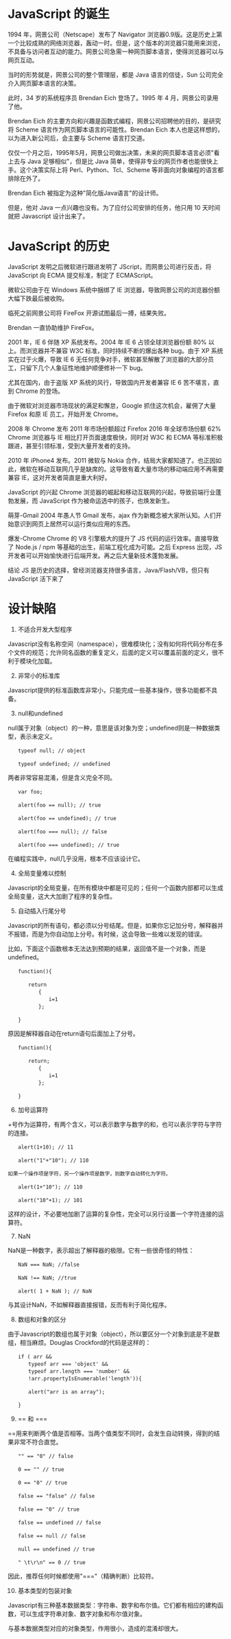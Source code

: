 # JavaScript 的诞生
1994 年，网景公司（Netscape）发布了 Navigator 浏览器0.9版。这是历史上第一个比较成熟的网络浏览器，轰动一时。但是，这个版本的浏览器只能用来浏览，不具备与访问者互动的能力。网景公司急需一种网页脚本语言，使得浏览器可以与网页互动。

当时的形势就是，网景公司的整个管理层，都是 Java 语言的信徒，Sun 公司完全介入网页脚本语言的决策。

此时，34 岁的系统程序员 Brendan Eich 登场了。1995 年 4 月，网景公司录用了他。

Brendan Eich 的主要方向和兴趣是函数式编程，网景公司招聘他的目的，是研究将 Scheme 语言作为网页脚本语言的可能性。Brendan Eich 本人也是这样想的，以为进入新公司后，会主要与 Scheme 语言打交道。

仅仅一个月之后，1995年5月，网景公司做出决策，未来的网页脚本语言必须"看上去与 Java 足够相似"，但是比 Java 简单，使得非专业的网页作者也能很快上手。这个决策实际上将 Perl、Python、Tcl、Scheme 等非面向对象编程的语言都排除在外了。

Brendan Eich 被指定为这种"简化版Java语言"的设计师。

但是，他对 Java 一点兴趣也没有。为了应付公司安排的任务，他只用 10 天时间就把 Javascript 设计出来了。

# JavaScript 的历史
JavaScript 发明之后微软进行跟进发明了 JScript，而网景公司进行反击，将 JavaScript 向 ECMA 提交标准，制定了 ECMAScript。

微软公司由于在 Windows 系统中捆绑了 IE 浏览器，导致网景公司的浏览器份额大幅下跌最后被收购。

临死之前网景公司将 FireFox 开源试图最后一搏，结果失败。

Brendan 一直协助维护 FireFox。

2001 年，IE 6 伴随 XP 系统发布。2004 年 IE 6 占领全球浏览器份额 80% 以上。而浏览器并不兼容 W3C 标准，同时持续不断的爆出各种 bug。由于 XP 系统实在过于火爆，导致 IE 6 无任何竞争对手，微软甚至解散了浏览器的大部分员工，只留下几个人象征性地维护顺便修补一下 bug。

尤其在国内，由于盗版 XP 系统的风行，导致国内开发者兼容 IE 6 苦不堪言，直到 Chrome 的登场。

由于微软对浏览器市场现状的满足和懈怠，Google 抓住这次机会，雇佣了大量 Firefox 和原 IE 员工，开始开发 Chrome。

2008 年 Chrome 发布
2011 年市场份额超过 Firefox
2016 年全球市场份额 62%
Chrome 浏览器与 IE 相比打开页面速度极快，同时对 W3C 和 ECMA 等标准积极跟进，甚至引领标准，受到大量开发者的支持。

2010 年 iPhone4 发布。2011 微软与 Nokia 合作，结局大家都知道了。也正因如此，微软在移动互联网几乎是缺席的。这导致有着大量市场的移动端应用不再需要兼容 IE，这对开发者简直是重大利好。

JavaScript 的兴起
Chrome 浏览器的崛起和移动互联网的兴起，导致前端行业蓬勃发展，而 JavaScript 作为被命运选中的孩子，也焕发新生。

萌芽-Gmail
2004 年愚人节 Gmail 发布，ajax 作为新概念被大家所认知。人们开始意识到网页上居然可以运行类似应用的东西。

爆发-Chrome
Chrome 的 V8 引擎极大的提升了 JS 代码的运行效率。直接导致了 Node.js / npm 等基础的出生，前端工程化成为可能。之后 Express 出现，JS 开发者可以开始愉快进行后端开发。再之后大量新技术蓬勃发展。

结论
JS 是历史的选择，曾经浏览器支持很多语言，Java/Flash/VB，但只有 JavaScript 活下来了

# 设计缺陷
1. 不适合开发大型程序

Javascript没有名称空间（namespace），很难模块化；没有如何将代码分布在多个文件的规范；允许同名函数的重复定义，后面的定义可以覆盖前面的定义，很不利于模块化加载。

2. 非常小的标准库

Javascript提供的标准函数库非常小，只能完成一些基本操作，很多功能都不具备。

3. null和undefined

null属于对象（object）的一种，意思是该对象为空；undefined则是一种数据类型，表示未定义。
```
　　typeof null; // object

　　typeof undefined; // undefined
```
两者非常容易混淆，但是含义完全不同。
```
　　var foo;

　　alert(foo == null); // true

　　alert(foo == undefined); // true

　　alert(foo === null); // false

　　alert(foo === undefined); // true
  ```

在编程实践中，null几乎没用，根本不应该设计它。

4. 全局变量难以控制

Javascript的全局变量，在所有模块中都是可见的；任何一个函数内部都可以生成全局变量，这大大加剧了程序的复杂性。

5. 自动插入行尾分号

Javascript的所有语句，都必须以分号结尾。但是，如果你忘记加分号，解释器并不报错，而是为你自动加上分号。有时候，这会导致一些难以发现的错误。

比如，下面这个函数根本无法达到预期的结果，返回值不是一个对象，而是undefined。
```
　　function(){

　　　　return
　　　　　　{
　　　　　　　　i=1
　　　　　　};

　　}
```
原因是解释器自动在return语句后面加上了分号。
```
　　function(){

　　　　return;
　　　　　　{
　　　　　　　　i=1
　　　　　　};

　　}
```
6. 加号运算符

+号作为运算符，有两个含义，可以表示数字与数字的和，也可以表示字符与字符的连接。
```
　　alert(1+10); // 11

　　alert("1"+"10"); // 110

如果一个操作项是字符，另一个操作项是数字，则数字自动转化为字符。

　　alert(1+"10"); // 110

　　alert("10"+1); // 101
```
这样的设计，不必要地加剧了运算的复杂性，完全可以另行设置一个字符连接的运算符。

7. NaN

NaN是一种数字，表示超出了解释器的极限。它有一些很奇怪的特性：
```
　　NaN === NaN; //false

　　NaN !== NaN; //true

　　alert( 1 + NaN ); // NaN
```
与其设计NaN，不如解释器直接报错，反而有利于简化程序。

8. 数组和对象的区分

由于Javascript的数组也属于对象（object），所以要区分一个对象到底是不是数组，相当麻烦。Douglas Crockford的代码是这样的：
```
　　if ( arr &&
　　　　typeof arr === 'object' &&
　　　　typeof arr.length === 'number' &&
　　　　!arr.propertyIsEnumerable('length')){

　　　　alert("arr is an array");

　　}
```
9. == 和 ===

==用来判断两个值是否相等。当两个值类型不同时，会发生自动转换，得到的结果非常不符合直觉。
```
　　"" == "0" // false

　　0 == "" // true

　　0 == "0" // true

　　false == "false" // false

　　false == "0" // true

　　false == undefined // false

　　false == null // false

　　null == undefined // true

　　" \t\r\n" == 0 // true
```
因此，推荐任何时候都使用"==="（精确判断）比较符。

10. 基本类型的包装对象

Javascript有三种基本数据类型：字符串、数字和布尔值。它们都有相应的建构函数，可以生成字符串对象、数字对象和布尔值对象。

与基本数据类型对应的对象类型，作用很小，造成的混淆却很大。

